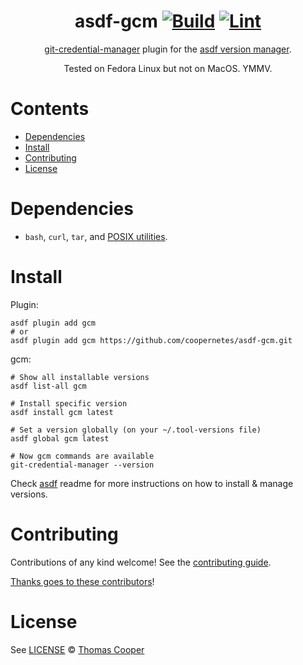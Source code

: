 <div align="center">

# asdf-gcm [![Build](https://github.com/coopernetes/asdf-gcm/actions/workflows/build.yml/badge.svg)](https://github.com/coopernetes/asdf-gcm/actions/workflows/build.yml) [![Lint](https://github.com/coopernetes/asdf-gcm/actions/workflows/lint.yml/badge.svg)](https://github.com/coopernetes/asdf-gcm/actions/workflows/lint.yml)

[git-credential-manager](https://github.com/git-ecosystem/git-credential-manager) plugin for the [asdf version manager](https://asdf-vm.com).

Tested on Fedora Linux but not on MacOS. YMMV.

</div>

# Contents

- [Dependencies](#dependencies)
- [Install](#install)
- [Contributing](#contributing)
- [License](#license)

# Dependencies

- `bash`, `curl`, `tar`, and [POSIX utilities](https://pubs.opengroup.org/onlinepubs/9699919799/idx/utilities.html).

# Install

Plugin:

```shell
asdf plugin add gcm
# or
asdf plugin add gcm https://github.com/coopernetes/asdf-gcm.git
```

gcm:

```shell
# Show all installable versions
asdf list-all gcm

# Install specific version
asdf install gcm latest

# Set a version globally (on your ~/.tool-versions file)
asdf global gcm latest

# Now gcm commands are available
git-credential-manager --version
```

Check [asdf](https://github.com/asdf-vm/asdf) readme for more instructions on how to
install & manage versions.

# Contributing

Contributions of any kind welcome! See the [contributing guide](contributing.md).

[Thanks goes to these contributors](https://github.com/coopernetes/asdf-gcm/graphs/contributors)!

# License

See [LICENSE](LICENSE) © [Thomas Cooper](https://github.com/coopernetes/)
